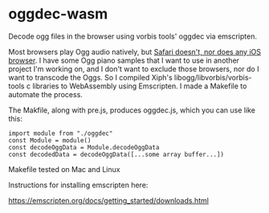 # oggdec-wasm

Decode ogg files in the browser using vorbis tools' oggdec via emscripten.

Most browsers play Ogg audio natively, but [Safari doesn't, nor does any iOS browser](https://caniuse.com/#feat=ogg-vorbis).  I have some Ogg piano samples that I want to use in another project I'm working on, and I don't want to exclude those browsers, nor do I want to transcode the Oggs.  So I compiled Xiph's libogg/libvorbis/vorbis-tools c libraries to WebAssembly using Emscripten.  I made a Makefile to automate the process.

The Makfile, along with pre.js, produces oggdec.js, which you can use like this:

```
import module from "./oggdec"
const Module = module()
const decodeOggData = Module.decodeOggData
const decodedData = decodeOggData([...some array buffer...])
```

Makefile tested on Mac and Linux

Instructions for installing emscripten here:

https://emscripten.org/docs/getting_started/downloads.html
